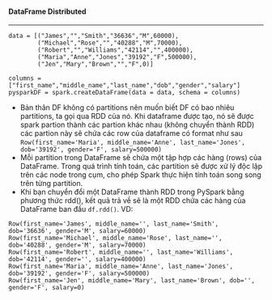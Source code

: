 #### DataFrame Distributed
---
```
data = [("James","","Smith","36636","M",60000),
        ("Michael","Rose","","40288","M",70000),
        ("Robert","","Williams","42114","",400000),
        ("Maria","Anne","Jones","39192","F",500000),
        ("Jen","Mary","Brown","","F",0)]

columns = ["first_name","middle_name","last_name","dob","gender","salary"]
pysparkDF = spark.createDataFrame(data = data, schema = columns)
```
- Bản thân DF không có partitions nên muốn biết DF có bao nhiêu partitions, ta gọi qua RDD của nó. Khi dataframe được tạo, nó sẽ được spark partion thành các partion khác nhau (không chuyển thành RDD) các partion này sẽ chứa các row của dataframe có format như sau 
  `Row(first_name='Maria', middle_name='Anne', last_name='Jones', dob='39192', gender='F', salary=500000)`
- Mỗi partition trong DataFrame sẽ chứa một tập hợp các hàng (rows) của DataFrame. Trong quá trình tính toán, các partition sẽ được xử lý độc lập trên các node trong cụm, cho phép Spark thực hiện tính toán song song trên từng partition.
- Khi bạn chuyển đổi một DataFrame thành RDD trong PySpark bằng phương thức rdd(), kết quả trả về sẽ là một RDD chứa các hàng của DataFrame ban đầu `df.rdd()`. VD:
```
Row(first_name='James', middle_name='', last_name='Smith', dob='36636', gender='M', salary=60000)
Row(first_name='Michael', middle_name='Rose', last_name='', dob='40288', gender='M', salary=70000)
Row(first_name='Robert', middle_name='', last_name='Williams', dob='42114', gender='', salary=400000)
Row(first_name='Maria', middle_name='Anne', last_name='Jones', dob='39192', gender='F', salary=500000)
Row(first_name='Jen', middle_name='Mary', last_name='Brown', dob='', gender='F', salary=0)
```
